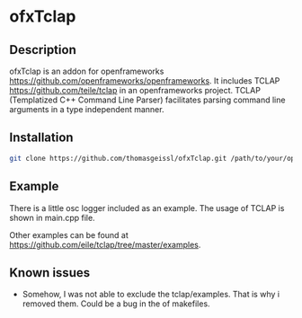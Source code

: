 ofxTclap
===

Description
---
ofxTclap is an addon for openframeworks <https://github.com/openframeworks/openframeworks>.
It includes TCLAP <https://github.com/teile/tclap> in an openframeworks project. TCLAP (Templatized C++ Command Line Parser) facilitates parsing command line
arguments in a type independent manner.


Installation
---
```sh
git clone https://github.com/thomasgeissl/ofxTclap.git /path/to/your/openframeworks/addons/ofxTclap
```

Example
---
There is a little osc logger included as an example. 
The usage of TCLAP is shown in main.cpp file.

Other examples can be found at <https://github.com/eile/tclap/tree/master/examples>.

Known issues
---
* Somehow, I was not able to exclude the tclap/examples. That is why i removed them. Could be a bug in the of makefiles.
